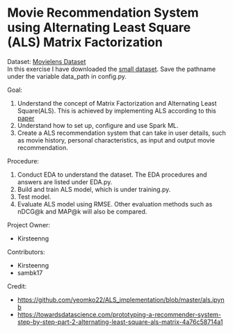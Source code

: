 # Movie Recommendation System using Alternating Least Square (ALS) Matrix Factorization

Dataset: [Movielens Dataset](https://grouplens.org/datasets/movielens/latest/)  
In this exercise I have downloaded the [small dataset](https://files.grouplens.org/datasets/movielens/ml-latest-small.zip). Save the pathname under the variable data_path in config.py. 

Goal: 
1. Understand the concept of Matrix Factorization and Alternating Least Square(ALS). This is achieved by implementing ALS according to this [paper](http://yifanhu.net/PUB/cf.pdf)
2. Understand how to set up, configure and use Spark ML. 
3. Create a ALS recommendation system that can take in user details, such as movie history, personal characteristics, as input and output movie recommendation.

Procedure:
1. Conduct EDA to understand the dataset. The EDA procedures and answers are listed under EDA.py.  
2. Build and train ALS model, which is under training.py.
3. Test model.
4. Evaluate ALS model using RMSE. Other evaluation methods such as nDCG@k and MAP@k will also be compared.


Project Owner: 
* Kirsteenng

Contributors:
* Kirsteenng
* sambk17

Credit:
* https://github.com/yeomko22/ALS_implementation/blob/master/als.ipynb
* https://towardsdatascience.com/prototyping-a-recommender-system-step-by-step-part-2-alternating-least-square-als-matrix-4a76c58714a1
